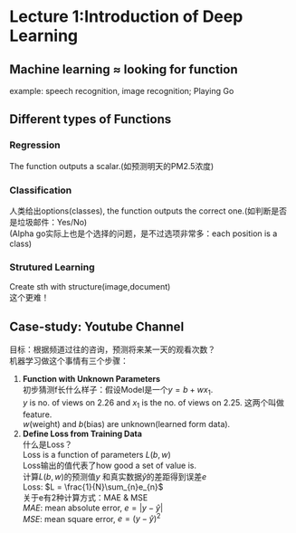 # Lecture 1:Introduction of Deep Learning

## Machine learning $\approx$ **looking for function**
    
example: speech recognition, image recognition; Playing Go

## Different types of Functions

### Regression
The function outputs a scalar.(如预测明天的PM2.5浓度)  
### Classification
人类给出options(classes), the function outputs the correct one.(如判断是否是垃圾邮件：Yes/No)  
(Alpha go实际上也是个选择的问题，是不过选项非常多：each position is a class)  
### Strutured Learning
Create sth with structure(image,document)  
这个更难！  

## Case-study: Youtube Channel
目标：根据频道过往的咨询，预测将来某一天的观看次数？  
机器学习做这个事情有三个步骤：  

1. **Function with Unknown Parameters**  
初步猜测f长什么样子：假设Model是一个$y = b+w x_{1}$.  
$y$ is no. of views on 2.26 and $x_{1}$ is the no. of views on 2.25.  这两个叫做feature.  
$w$(weight) and $b$(bias) are unknown(learned form data).  
2. **Define Loss from Training Data**  
什么是Loss？  
Loss is a function of parameters $L(b,w)$  
Loss输出的值代表了how good a set of value is.  
计算$L(b,w)$的预测值$y$ 和真实数据$\hat{y}$的差距得到误差$e$  
Loss: $L = \frac{1}{N}\sum_{n}e_{n}$  
关于e有2种计算方式：MAE & MSE  
*MAE*: mean absolute error, $e = |y - \hat{y}|$  
*MSE*: mean square error, $e = (y - \hat{y})^2$  



    

    